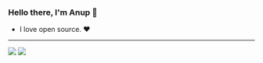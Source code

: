 ### Hello there, I'm Anup 👋
- I love open source. ❤️ 
---

![](https://raw.githubusercontent.com/Anup033/Profile_summary_cards/master/profile-summary-card-output/gotham/0-profile-details.svg)
![](https://raw.githubusercontent.com/Anup033/Profile-summary-cards/master/profile-summary-card-output/gotham/3-stats.svg)
